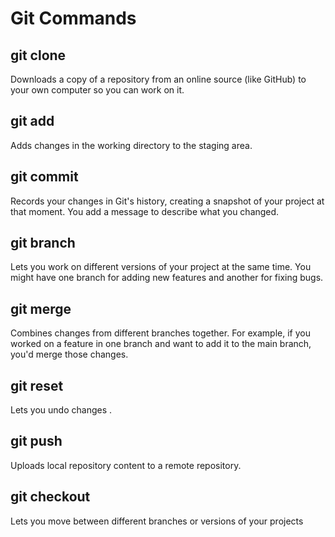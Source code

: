 # Git Commands

## git clone 
Downloads a copy of a repository from an online source (like GitHub) to your own computer so you can work on it.
## git add
Adds changes in the working directory to the staging area.
## git commit
Records your changes in Git's history, creating a snapshot of your project at that moment. You add a message to describe what you changed.
## git branch
Lets you work on different versions of your project at the same time. You might have one branch for adding new features and another for fixing bugs.
## git merge
Combines changes from different branches together. For example, if you worked on a feature in one branch and want to add it to the main branch, you'd merge those changes.
## git reset
Lets you undo changes .
## git push
Uploads local repository content to a remote repository.
## git checkout
Lets you move between different branches or versions of your projects
